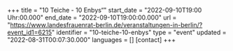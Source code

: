 +++
title = "10 Teiche - 10 Enbys“"
start_date = "2022-09-10T19:00 Uhr:00.000"
end_date = "2022-09-10T19:00:00.000"
url = "https://www.landesfrauenrat-berlin.de/veranstaltungen-in-berlin/?event_id1=6215"
identifier = "10-teiche-10-enbys"
type = "event"
updated = "2022-08-31T00:07:30.000"
languages = []
[contact]
+++